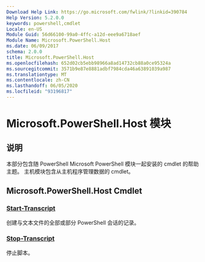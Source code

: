 ```yaml
---
Download Help Link: https://go.microsoft.com/fwlink/?linkid=390784
Help Version: 5.2.0.0
keywords: powershell,cmdlet
Locale: en-US
Module Guid: 56d66100-99a0-4ffc-a12d-eee9a6718aef
Module Name: Microsoft.PowerShell.Host
ms.date: 06/09/2017
schema: 2.0.0
title: Microsoft.PowerShell.Host
ms.openlocfilehash: 652d02cb5ebb98966a8ad14732cb88a0ce95324a
ms.sourcegitcommit: 3571b9e87e8881adbf7984cda46a63891039a987
ms.translationtype: MT
ms.contentlocale: zh-CN
ms.lasthandoff: 06/05/2020
ms.locfileid: "93196817"
---
```

# Microsoft.PowerShell.Host 模块

## 说明

本部分包含随 PowerShell Microsoft PowerShell 模块一起安装的 cmdlet 的帮助主题。 主机模块包含从主机程序管理数据的 cmdlet。

## Microsoft.PowerShell.Host Cmdlet

### [Start-Transcript](Start-Transcript.md)
创建与文本文件的全部或部分 PowerShell 会话的记录。

### [Stop-Transcript](Stop-Transcript.md)
停止脚本。
